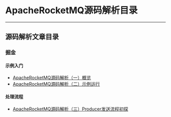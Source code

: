 # ApacheRocketMQ源码解析目录
***
## 源码解析文章目录
### 掘金
#### 示例入门
- [ApacheRocketMQ源码解析（一）概览](https://juejin.cn/post/6923053424300785677/)
- [ApacheRocketMQ源码解析（二）示例运行](https://juejin.cn/post/6923054258656903182/)

#### 处理流程
- [ApacheRocketMQ源码解析（三）Producer发送流程初探](https://juejin.cn/post/6923081695449055240/)